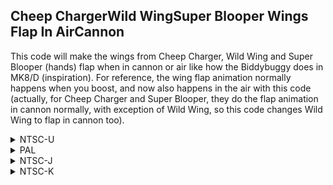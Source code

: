 ## Cheep ChargerWild WingSuper Blooper Wings Flap In AirCannon

This code will make the wings from Cheep Charger, Wild Wing and Super Blooper (hands) flap when in cannon or air like how the Biddybuggy does in MK8/D (inspiration). For reference, the wing flap animation normally happens when you boost, and now also happens in the air with this code (actually, for Cheep Charger and Super Blooper, they do the flap animation in cannon normally, with exception of Wild Wing, so this code changes Wild Wing to flap in cannon too). 

<details>
<summary>NTSC-U</summary>

If you prefer the wings to open and not flap (gliding anim) in the air (like how it normally happens when in cannon) instead of flap, change 38800004 2C080009 to 38800006 2C080009 and 40820008 38800006 to 40820008 38800004 - and if you also prefer the Wild Wing to have the normal cannon animation (open and not flap (gliding anim) instead of flap, remove second C2 hook code [Delete from C2XXXXXX 00000004 to 38800004 00000000])

```powerpc
C25677D0 00000015
9421FF80 BC610008
7C7F1B78 38A00000
38C00001 83A30000
811D0000 81080004
2C080007 41820014
2C080009 4182000C
2C08000A 40820064
819D0004 816C001C
2C0B0014 41810030
818C000C 758CC800
41820048 8183007C
806C0028 38800009
3D808089 C04C002C
3D808055 618C3304
48000020 7FE3FB78
38800004 2C080009
40820008 38800006
3D808056 618C7BF8
7D8903A6 4E800421
B8610008 38210080
7C7D1B78 00000000
C257E4AC 00000004
38800000 81830000
818C0000 818C0004
2C0C0007 40820008
38800004 00000000
```
</details>

<details>
<summary>PAL</summary>

If you prefer the wings to open and not flap (gliding anim) in the air (like how it normally happens when in cannon) instead of flap, change 38800004 2C080009 to 38800006 2C080009 and 40820008 38800006 to 40820008 38800004 - and if you also prefer the Wild Wing to have the normal cannon animation (open and not flap (gliding anim) instead of flap, remove second C2 hook code [Delete from C2XXXXXX 00000004 to 38800004 00000000])

```powerpc
C256C620 00000015
9421FF80 BC610008
7C7F1B78 38A00000
38C00001 83A30000
811D0000 81080004
2C080007 41820014
2C080009 4182000C
2C08000A 40820064
819D0004 816C001C
2C0B0014 41810030
818C000C 758CC800
41820048 8183007C
806C0028 38800009
3D808089 C04C63CC
3D808055 618C7684
48000020 7FE3FB78
38800004 2C080009
40820008 38800006
3D808056 618CCA48
7D8903A6 4E800421
B8610008 38210080
7C7D1B78 00000000
C2584CD0 00000004
38800000 81830000
818C0000 818C0004
2C0C0007 40820008
38800004 00000000
```
</details>

<details>
<summary>NTSC-J</summary>

If you prefer the wings to open and not flap (gliding anim) in the air (like how it normally happens when in cannon) instead of flap, change 38800004 2C080009 to 38800006 2C080009 and 40820008 38800006 to 40820008 38800004 - and if you also prefer the Wild Wing to have the normal cannon animation (open and not flap (gliding anim) instead of flap, remove second C2 hook code [Delete from C2XXXXXX 00000004 to 38800004 00000000])

```powerpc
C256BFA0 00000015
9421FF80 BC610008
7C7F1B78 38A00000
38C00001 83A30000
811D0000 81080004
2C080007 41820014
2C080009 4182000C
2C08000A 40820064
819D0004 816C001C
2C0B0014 41810030
818C000C 758CC800
41820048 8183007C
806C0028 38800009
3D808089 C04C5A10
3D808055 618C7004
48000020 7FE3FB78
38800004 2C080009
40820008 38800006
3D808056 618CC3C8
7D8903A6 4E800421
B8610008 38210080
7C7D1B78 00000000
C2584650 00000004
38800000 81830000
818C0000 818C0004
2C0C0007 40820008
38800004 00000000
```
</details>

<details>
<summary>NTSC-K</summary>

If you prefer the wings to open and not flap (gliding anim) in the air (like how it normally happens when in cannon) instead of flap, change 38800004 2C080009 to 38800006 2C080009 and 40820008 38800006 to 40820008 38800004 - and if you also prefer the Wild Wing to have the normal cannon animation (open and not flap (gliding anim) instead of flap, remove second C2 hook code [Delete from C2XXXXXX 00000004 to 38800004 00000000])

```powerpc
C255A678 00000015
9421FF80 BC610008
7C7F1B78 38A00000
38C00001 83A30000
811D0000 81080004
2C080007 41820014
2C080009 4182000C
2C08000A 40820064
819D0004 816C001C
2C0B0014 41810030
818C000C 758CC800
41820048 8183007C
806C0028 38800009
3D808088 C04C4CF4
3D808054 618C56DC
48000020 7FE3FB78
38800004 2C080009
40820008 38800006
3D808055 618CAAA0
7D8903A6 4E800421
B8610008 38210080
7C7D1B78 00000000
C2572D28 00000004
38800000 81830000
818C0000 818C0004
2C0C0007 40820008
38800004 00000000
```
</details>